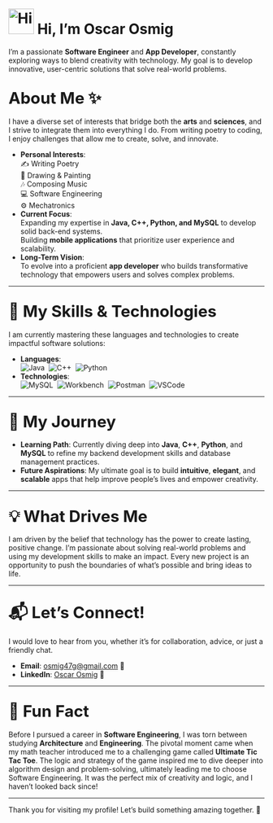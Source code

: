 # <img src="https://img.icons8.com/ios/50/000000/hello.png" alt="Hi" width="50"/> Hi, I’m <strong>Oscar Osmig</strong>

I’m a passionate <strong>Software Engineer</strong> and <strong>App Developer</strong>, constantly exploring ways to blend creativity with technology. My goal is to develop innovative, user-centric solutions that solve real-world problems.

## <span style="font-size: 1.5em;">About Me ✨</span>

I have a diverse set of interests that bridge both the <strong>arts</strong> and <strong>sciences</strong>, and I strive to integrate them into everything I do. From writing poetry to coding, I enjoy challenges that allow me to create, solve, and innovate.

<ul>
  <li><strong>Personal Interests</strong>:<br>
    ✍ Writing Poetry <br>
    🎨 Drawing & Painting <br>
    🎶 Composing Music <br>
    💻 Software Engineering <br>
    ⚙ Mechatronics
  </li>

  <li><strong>Current Focus</strong>:<br>
    Expanding my expertise in <strong>Java, C++, Python, and MySQL</strong> to develop solid back-end systems. <br>
    Building <strong>mobile applications</strong> that prioritize user experience and scalability.
  </li>

  <li><strong>Long-Term Vision</strong>:<br>
    To evolve into a proficient <strong>app developer</strong> who builds transformative technology that empowers users and solves complex problems.
  </li>
</ul>

---

## <span style="font-size: 1.5em;">🚀 My Skills & Technologies</span>

I am currently mastering these languages and technologies to create impactful software solutions:

<ul>
  <li><strong>Languages</strong>:<br>
    <img src="https://img.shields.io/badge/Java-007396?style=for-the-badge&logo=java&logoColor=white" alt="Java"/>&nbsp;
    <img src="https://img.shields.io/badge/C%2B%2B-00599C?style=for-the-badge&logo=cplusplus&logoColor=white" alt="C++"/>&nbsp;
    <img src="https://img.shields.io/badge/Python-3776AB?style=for-the-badge&logo=python&logoColor=white" alt="Python"/>
  </li>

  <li><strong>Technologies</strong>:<br>
    <img src="https://img.shields.io/badge/MySQL-4479A1?style=for-the-badge&logo=mysql&logoColor=white" alt="MySQL"/>&nbsp;
    <img src="https://img.shields.io/badge/Workbench-3185B2?style=for-the-badge&logo=mysql&logoColor=white" alt="Workbench"/>&nbsp;
    <img src="https://img.shields.io/badge/Postman-FF6C37?style=for-the-badge&logo=postman&logoColor=white" alt="Postman"/>&nbsp;
    <img src="https://img.shields.io/badge/VSCode-0078D4?style=for-the-badge&logo=visualstudiocode&logoColor=white" alt="VSCode"/>
  </li>
</ul>

---

## <span style="font-size: 1.5em;">🌱 My Journey</span>

<ul>
  <li><strong>Learning Path</strong>: Currently diving deep into <strong>Java</strong>, <strong>C++</strong>, <strong>Python</strong>, and <strong>MySQL</strong> to refine my backend development skills and database management practices.</li>
  <li><strong>Future Aspirations</strong>: My ultimate goal is to build <strong>intuitive</strong>, <strong>elegant</strong>, and <strong>scalable</strong> apps that help improve people’s lives and empower creativity.</li>
</ul>

---

## <span style="font-size: 1.5em;">💡 What Drives Me</span>

I am driven by the belief that technology has the power to create lasting, positive change. I’m passionate about solving real-world problems and using my development skills to make an impact. Every new project is an opportunity to push the boundaries of what’s possible and bring ideas to life.

---

## <span style="font-size: 1.5em;">📬 Let’s Connect!</span>

I would love to hear from you, whether it’s for collaboration, advice, or just a friendly chat.

<ul>
  <li><strong>Email</strong>: <a href="mailto:osmig47g@gmail.com">osmig47g@gmail.com</a> 📧</li>
  <li><strong>LinkedIn</strong>: <a href="https://linkedin.com/in/oscar-osmig">Oscar Osmig</a> 📌</li>
</ul>

---

## <span style="font-size: 1.5em;">🌟 Fun Fact</span>

Before I pursued a career in <strong>Software Engineering</strong>, I was torn between studying <strong>Architecture</strong> and <strong>Engineering</strong>. The pivotal moment came when my math teacher introduced me to a challenging game called <strong>Ultimate Tic Tac Toe</strong>. The logic and strategy of the game inspired me to dive deeper into algorithm design and problem-solving, ultimately leading me to choose Software Engineering. It was the perfect mix of creativity and logic, and I haven’t looked back since!

---

Thank you for visiting my profile! Let’s build something amazing together. 💫
